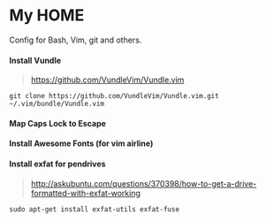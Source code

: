 # My HOME

Config for Bash, Vim, git and others.

#### Install Vundle

>https://github.com/VundleVim/Vundle.vim

    git clone https://github.com/VundleVim/Vundle.vim.git ~/.vim/bundle/Vundle.vim

#### Map Caps Lock to Escape


#### Install Awesome Fonts (for vim airline)


#### Install exfat for pendrives

>http://askubuntu.com/questions/370398/how-to-get-a-drive-formatted-with-exfat-working

    sudo apt-get install exfat-utils exfat-fuse